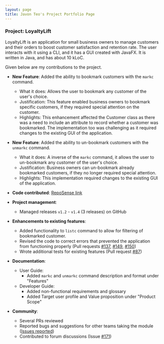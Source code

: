```yaml
---
layout: page
title: Javon Teo's Project Portfolio Page
---
```


### Project: LoyaltyLift

LoyaltyLift is an application for small business owners to manage customers and their orders to boost customer satisfaction and retention rate. The user interacts with it using a CLI, and it has a GUI created with JavaFX. It is written in Java, and has about 10 kLoC.

Given below are my contributions to the project.

* **New Feature**: Added the ability to bookmark customers with the `markc` command.
  * What it does: Allows the user to bookmark any customer of the user's choice.
  * Justification: This feature enabled business owners to bookmark specific customers, if they required special attention on the customer.
  * Highlights: This enhancement affected the Customer class as there was a need to include an attribute to record whether a customer was bookmarked. The implementation too was challenging as it required changes to the existing GUI of the application.

* **New Feature**: Added the ability to un-bookmark customers with the `unmarkc` command.
  * What it does: A inverse of the `markc` command, it allows the user to un-bookmark any customer of the user's choice.
  * Justification: Business owners can un-bookmark already bookmarked customers, if they no longer required special attention.
  * Highlights: This implementation required changes to the existing GUI of the application.

* **Code contributed**: [RepoSense link](https://nus-cs2103-ay2223s2.github.io/tp-dashboard/?search=JavonTeo&breakdown=true)

* **Project management**:
    * Managed releases `v1.2` - `v1.4` (3 releases) on GitHub

* **Enhancements to existing features**:
  * Added functionality to `listc` command to allow for filtering of bookmarked customer.
  * Revised the code to correct errors that prevented the application from functioning properly (Pull requests [#137](https://github.com/AY2223S2-CS2103T-T09-3/tp/issues/137), [#149](https://github.com/AY2223S2-CS2103T-T09-3/tp/issues/149), [#150](https://github.com/AY2223S2-CS2103T-T09-3/tp/issues/150))
  * Wrote additional tests for existing features (Pull request [#87](https://github.com/AY2223S2-CS2103T-T09-3/tp/issues/87))

* **Documentation**:
    * User Guide:
        * Added `markc` and `unmarkc` command description and format under "Features"
    * Developer Guide:
        * Added non-functional requirements and glossary
        * Added Target user profile and Value proposition under "Product Scope" 

* **Community**:
    * Several PRs reviewed
    * Reported bugs and suggestions for other teams taking the module ([Issues reported](https://github.com/JavonTeo/ped/issues))
    * Contributed to forum discussions (Issue [#171](https://github.com/nus-cs2103-AY2223S2/forum/issues/171))
